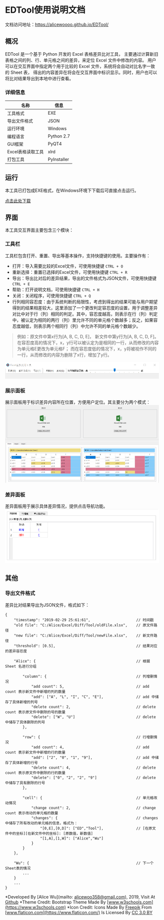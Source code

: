 # EDTool使用说明文档
文档访问地址：https://alicewoooo.github.io/EDTool/


## 概况
EDTool 是一个基于 Python 开发的 Excel 表格差异比对工具， 主要通过计算新旧表格之间的列、行、单元格之间的差异，来定位 Excel 文件中修改的内容。 用户可以在交互界面中指定两个用于比较的 Excel 文件，系统将会自动对比名字一致的 Sheet 表， 得出的内容差异在将会在交互界面中标识显示。同时，用户也可以将比对结果导出到本地中进行查看。

### 详细信息
| 名称 | 信息 |
| --- | --- |
| 工具格式 | EXE |
| 导出文件格式 | JSON |
| 运行环境 | Windows |
| 编程语言 | Python 2.7 |
| GUI框架 | PyQT4 |
| Excel表格读取工具 | xlrd |
| 打包工具 | PyInstaller |


## 运行
本工具已打包成EXE格式，在Windows环境下下载后可直接点击运行。

[点击此处下载](https://github.com/AliceWoooo/EDTool/releases/download/v1.0/EDTool.exe)


## 界面
本工具交互界面主要包含三个模块：

### 工具栏
工具栏包含打开、重置、导出等基本操作，支持快捷键的使用。主要操作有：
* 打开：导入需要比较的Excel文件，可使用快捷键 `CTRL + O`
* 重新选择：重置已选择的Excel文件，可使用快捷键 `CTRL + R`
* 导出：导出比对后的差异结果，导出的文件格式为JSON文件，可使用快捷键 `CTRL + E`
* 帮助：打开说明文档，可使用快捷键 `CTRL + H`
* 关闭：关闭程序，可使用快捷键 `CTRL + Q`
* 行列相同容忍度：由于系统判断的局限性，考虑到得出的结果可能与用户期望得到的结果相差较大，这里添加了一个更改判定容忍度的设置，用于调整差异对比中对于行（列）相同的判定。其中，容忍度越高，则表示在行（列）判定中，被认定为相同的两行（列）里允许不同的单元格个数越多；反之，如果容忍度越低，则表示两个相同行（列）中允许不同的单元格个数越少。
> 例如：原文件中第x行为[A, B, C, D, E]， 新文件中第y行为[A, B, C, D, F]。 在容忍度高的情况下，x，y行可以被认定为是相同的一行，从而修改的内容为单元格E更改为单元格F； 而在容忍度低的情况下，x，y将被视作不同的一行，从而修改的内容为删除了x行，增加了y行。

![toolbar view](https://github.com/AliceWoooo/EDTool/blob/master/image/tool_view.png)

### 展示面板
展示面板用于标识差异内容所在位置，方便用户定位。其主要分为两个模式：
![display drag](https://github.com/AliceWoooo/EDTool/blob/master/image/display_drag.png)
![display excel](https://github.com/AliceWoooo/EDTool/blob/master/image/display_excel.png)

### 差异面板
差异面板用于展示具体差异情况，提供点击导航功能。
![diff view](https://github.com/AliceWoooo/EDTool/blob/master/image/diff_view.png)


## 其他

### 导出文件格式
差异比对结果导出为JSON文件，格式如下：
```
{
    "timestamp": "2019-02-29 25:61:61",                     // 时间戳
    "old file": "C:/Alice/Excel/Diff/Tool/oldFile.xlsx",    // 原文件路径
    "new file": "C:/Alice/Excel/Diff/Tool/newFile.xlsx",    // 新文件路径
    "threshold": [0.5],                                     // 结果对应的差异容忍度

    "Alice": {                                              // 根据 Sheet 名进行分组

        "column": {                                         // 列增删情况
            "add count": 5,                                 // add count 表示新文件中新增的列的数量
            "add": ["A", "L", "I", "C", "E"],               // add 中储存了具体新增的列号
            "delete count": 2,                              // delete count 表示原文件中删除的号的数量
            "delete": ["W", "U"]                            // delete 中储存了具体删除的列号
        },

        "row": {                                            // 行增删情况
            "add count": 4,                                 // add count 表示新文件中新增的行的数量
            "add": ["2", "0", "1", "9"],                    // add 中储存了具体新增的行号
            "delete count": 4,                              // delete count 表示原文件中删除的行的数量
            "delete": ["0", "2", "2", "9"]                  // delete 中储存了具有删除的行号
        },

        "cell": {                                           // 单元格改动情况
            "change count": 2,                              // change count 表示改动的单元格的数量
            "changes": {                                    // changes 中储存了所有改动的单元格的信息，格式为：
                "[0,E],[0,D]": ["ED","Tool"],               // [在原文件中的坐标][在新文件中的坐标]: [原数值，新数值]
                "[1,A],[1,W]": ["Alice","Wu"]
            }
        }
    },

    "Wu": {                                                 // 下一个Sheet表的情况
        ...
    }
    ...
}
```



*Developed By [Alice Wu](mailto: alicewoo358@gmail.com), 2019, Visit At [Github](https://github.com/AliceWoooo/)
*Theme Credit: Bootstrap Theme Made By [www.w3schools.com](https://www.w3schools.com)
*Icon Credit: Icons Made By [Freepik](https://www.freepik.com/) From [www.flaticon.com](https://www.flaticon.com/) Is Licensed By [CC 3.0 BY](http://creativecommons.org/licenses/by/3.0/)


